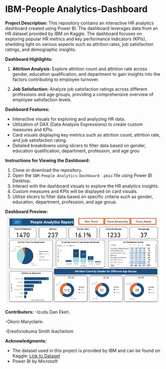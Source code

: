 #  IBM-People Analytics-Dashboard

**Project Description:**
This repository contains an interactive HR analytics dashboard created using Power BI. The dashboard leverages data from an HR dataset provided by IBM on Kaggle. The dashboard focuses on exploring popular HR metrics and key performance indicators (KPIs), shedding light on various aspects such as attrition rates, job satisfaction ratings, and demographic insights.

**Dashboard Highlights:**
1. **Attrition Analysis:** Explore attrition count and attrition rate across gender, education qualification, and department to gain insights into the factors contributing to employee turnover.

2. **Job Satisfaction:** Analyze job satisfaction ratings across different professions and age groups, providing a comprehensive overview of employee satisfaction levels.

**Dashboard Features:**
- Interactive visuals for exploring and analyzing HR data.
- Utilization of DAX (Data Analysis Expressions) to create custom measures and KPIs.
- Card visuals displaying key metrics such as attrition count, attrition rate, and job satisfaction rating.
- Detailed breakdowns using slicers to filter data based on gender, education qualification, department, profession, and age grou

**Instructions for Viewing the Dashboard:**
1. Clone or download the repository.
2. Open the `IBM-People Analytics-Dashboard
.pbix` file using Power BI Desktop.
3. Interact with the dashboard visuals to explore the HR analytics insights.
4. Custom measures and KPIs will be displayed on card visuals.
5. Utilize slicers to filter data based on specific criteria such as gender, education, department, profession, and age group.

**Dashboard Preview:**
![Dashboard Preview](images/IBM_HR_report_image.png)


**Contributors:**
-Izudu Dan Ekeh.

-Okoro Maryclaire.

-Ereoforiokuma Smith Ikacheilom

**Acknowledgments:**
- The dataset used in this project is provided by IBM and can be found on Kaggle: [Link to Dataset](https://www.kaggle.com/datasets/pavansubhasht/ibm-hr-analytics-attrition-dataset)
- Power BI by Microsoft


